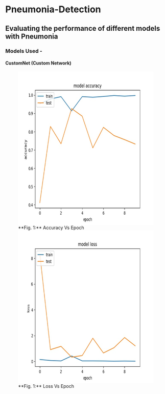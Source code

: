 # Pneumonia-Detection
## Evaluating the performance of different models with Pneumonia
### Models Used -
#### CustomNet (Custom Network)
<figure>
 <img align="left" width="640" height="478" src="https://github.com/yohan9655/Pneumonia-Detection/blob/master/graphs/InceptionAccVsEpoch.jpeg">
 <figcaption>**Fig. 1:** Accuracy Vs Epoch</figcaption>
  
 <img align="right" width="640" height="478" src="https://github.com/yohan9655/Pneumonia-Detection/blob/master/graphs/InceptionLossVsEpoch.jpeg">
 <figcaption>**Fig. 1:** Loss Vs Epoch</figcaption>
</figure>
